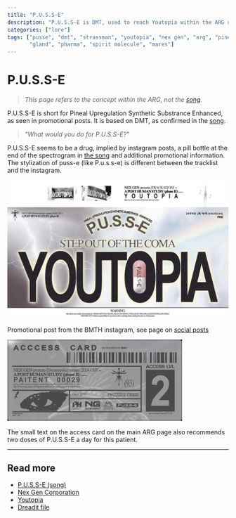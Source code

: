```yaml
---
title: "P.U.S.S-E"
description: "P.U.S.S-E is DMT, used to reach Youtopia within the ARG universe."
categories: ["lore"]
tags: ["pusse", "dmt", "strassman", "youtopia", "nex gen", "arg", "pineal", "upregulation", 
       "gland", "pharma", "spirit molecule", "mares"]
---
```

# P.U.S.S-E

> *This page refers to the concept within the ARG, not the [song](../music/song-pusse).*

P.U.S.S-E is short for Pineal Upregulation Synthetic Substrance Enhanced, 
as seen in promotional posts.
It is based on DMT, as confirmed in the [song](../music/song-pusse).

> *"What would you do for P.U.S.S-E?"*

P.U.S.S-E seems to be a drug, implied by instagram posts, a pill bottle at the end of the spectrogram in 
[the song](../music/song-pusse) and additional promotional information. The stylization of puss-e (like P.u.s.s-e) is 
different between the tracklist and the instagram.

![img.png](../../Resources/socials/promotional_image_pusse_youtopia.png)

Promotional post from the BMTH instagram, see page on [social posts](../socials)

![img_1.png](../../Resources/webpage/access-card.png)

The small text on the access card on the main ARG page also recommends two doses 
of P.U.S.S-E a day for this patient.

***

## Read more

- [P.U.S.S-E (song)](../music/song-pusse)
- [Nex Gen Corporation](nex-gen-corporation)
- [Youtopia](youtopia)
- [Dreadit file](../for-sof/dreadit)
